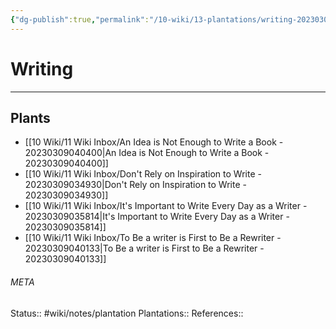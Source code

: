 ```yaml
---
{"dg-publish":true,"permalink":"/10-wiki/13-plantations/writing-20230309034859/"}
---
```


# Writing
---



## Plants
- [[10 Wiki/11 Wiki Inbox/An Idea is Not Enough to Write a Book - 20230309040400\|An Idea is Not Enough to Write a Book - 20230309040400]]
- [[10 Wiki/11 Wiki Inbox/Don't Rely on Inspiration to Write - 20230309034930\|Don't Rely on Inspiration to Write - 20230309034930]]
- [[10 Wiki/11 Wiki Inbox/It's Important to Write Every Day as a Writer - 20230309035814\|It's Important to Write Every Day as a Writer - 20230309035814]]
- [[10 Wiki/11 Wiki Inbox/To Be a writer is First to Be a Rewriter - 20230309040133\|To Be a writer is First to Be a Rewriter - 20230309040133]]




###### META
Status:: #wiki/notes/plantation
Plantations:: 
References:: 
